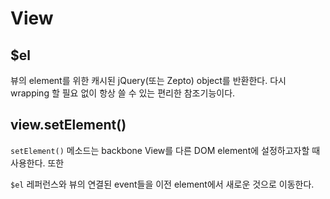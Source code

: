 # View

## $el

뷰의 element를 위한 캐시된 jQuery(또는 Zepto) object를 반환한다. 다시 wrapping 할 필요 없이 항상 쓸 수 있는 편리한 참조기능이다.

## view.setElement()

`setElement()` 메소드는 backbone View를 다른 DOM element에 설정하고자할 때 사용한다. 또한 

`$el` 레퍼런스와 뷰의 연결된 event들을 이전 element에서 새로운 것으로 이동한다.

